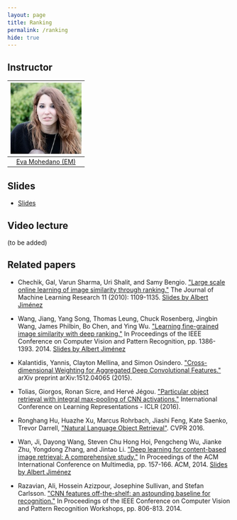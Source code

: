 ```yaml
---
layout: page
title: Ranking
permalink: /ranking
hide: true
---
```


## Instructor

| ![Eva Mohedano][EvaMohedano-photo]  |
|:-:|
|  [Eva Mohedano (EM)](EvaMohedano-web)     |

[EvaMohedano-web]: https://www.insight-centre.org/users/eva-mohedano
[EvaMohedano-photo]: img/instructors/EvaMohedano.jpg "EvaM ohedano"

## Slides

* [Slides](slides/D3L6-ranking.pdf)

## Video lecture

(to be added)


## Related papers

* Chechik, Gal, Varun Sharma, Uri Shalit, and Samy Bengio. ["Large scale online learning of image similarity through ranking."](http://jmlr.org/papers/volume11/chechik10a/chechik10a.pdf) The Journal of Machine Learning Research 11 (2010): 1109-1135. [Slides by Albert Jiménez](https://docs.google.com/presentation/d/1K-5aBlAzKmqDVToDKoMeihVdJ2xVZkmZeJk3uL6Tf_Q/edit?usp=sharing)

* Wang, Jiang, Yang Song, Thomas Leung, Chuck Rosenberg, Jingbin Wang, James Philbin, Bo Chen, and Ying Wu. ["Learning fine-grained image similarity with deep ranking."](http://www.cv-foundation.org/openaccess/content_cvpr_2014/html/Wang_Learning_Fine-grained_Image_2014_CVPR_paper.html) In Proceedings of the IEEE Conference on Computer Vision and Pattern Recognition, pp. 1386-1393. 2014. [Slides by Albert Jiménez](https://docs.google.com/presentation/d/1MP9kjj99l2NyDb6G70LiQmIQ8f0DyHZ4I5LhfsXzlx0/edit?usp=sharing)

* Kalantidis, Yannis, Clayton Mellina, and Simon Osindero. ["Cross-dimensional Weighting for Aggregated Deep Convolutional Features."](http://gitxiv.com/posts/PcB7dQsXoSHFAPzTX/cross-dimensional-weighting-for-aggregated-deep) arXiv preprint arXiv:1512.04065 (2015).

* Tolias, Giorgos, Ronan Sicre, and Hervé Jégou. ["Particular object retrieval with integral max-pooling of CNN activations."](http://arxiv.org/abs/1511.05879) International Conference on Learning Representations - ICLR (2016).

* Ronghang Hu, Huazhe Xu, Marcus Rohrbach, Jiashi Feng, Kate Saenko, Trevor Darrell, ["Natural Language Object Retrieval"](https://arxiv.org/abs/1511.04164). CVPR 2016.

* Wan, Ji, Dayong Wang, Steven Chu Hong Hoi, Pengcheng Wu, Jianke Zhu, Yongdong Zhang, and Jintao Li. ["Deep learning for content-based image retrieval: A comprehensive study."](http://dayongwang.info/pdf/2014-MM.pdf) In Proceedings of the ACM International Conference on Multimedia, pp. 157-166. ACM, 2014. [Slides by Albert Jiménez](https://docs.google.com/presentation/d/1K-5aBlAzKmqDVToDKoMeihVdJ2xVZkmZeJk3uL6Tf_Q/edit?usp=sharing)

* Razavian, Ali, Hossein Azizpour, Josephine Sullivan, and Stefan Carlsson. ["CNN features off-the-shelf: an astounding baseline for recognition."](http://www.cv-foundation.org/openaccess/content_cvpr_workshops_2014/W15/html/Razavian_CNN_Features_Off-the-Shelf_2014_CVPR_paper.html) In Proceedings of the IEEE Conference on Computer Vision and Pattern Recognition Workshops, pp. 806-813. 2014.


